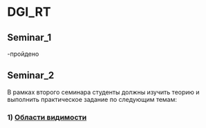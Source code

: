 # DGI_RT

## Seminar_1
-пройдено

## Seminar_2
В рамках второго семинара студенты должны изучить теорию и выполнить практическое задание по следующим темам:
### 1) [Области видимости](https://github.com/1998max7362/DGI_RT/blob/main/Seminar_2/Theory/%D0%9E%D0%B1%D0%BB%D0%B0%D1%81%D1%82%D0%B8%20%D0%B2%D0%B8%D0%B4%D0%B8%D0%BC%D0%BE%D1%81%D1%82%D0%B8.pdf)
